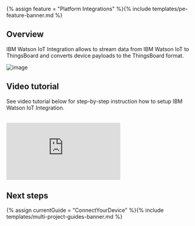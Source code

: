 {% assign feature = "Platform Integrations" %}{% include templates/pe-feature-banner.md %}

## Overview

IBM Watson IoT Integration allows to stream data from IBM Watson IoT to ThingsBoard and converts device payloads to the ThingsBoard format.

 ![image](https://img.tbqa.cloud/user-guide/integrations/ibm-watson-integration.svg)
 
## Video tutorial
 
See video tutorial below for step-by-step instruction how to setup IBM Watson IoT Integration.

<br>
<div id="video">  
 <div id="video_wrapper">
     <iframe src="https://www.youtube.com/embed/eqSObPW2P1g" frameborder="0" allowfullscreen></iframe>
 </div>
</div> 


## Next steps

{% assign currentGuide = "ConnectYourDevice" %}{% include templates/multi-project-guides-banner.md %}
